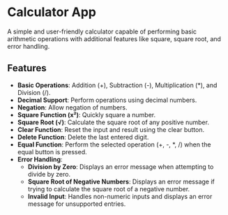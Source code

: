 # Calculator App

A simple and user-friendly calculator capable of performing basic arithmetic operations with additional features like square, square root, and error handling.

## Features

- **Basic Operations**: Addition (+), Subtraction (-), Multiplication (*), and Division (/).
- **Decimal Support**: Perform operations using decimal numbers.
- **Negation**: Allow negation of numbers.
- **Square Function (x²)**: Quickly square a number.
- **Square Root (√)**: Calculate the square root of any positive number.
- **Clear Function**: Reset the input and result using the clear button.
- **Delete Function**: Delete the last entered digit.
- **Equal Function**: Perform the selected operation (+, -, *, /) when the equal button is pressed.
- **Error Handling**:
  - **Division by Zero**: Displays an error message when attempting to divide by zero.
  - **Square Root of Negative Numbers**: Displays an error message if trying to calculate the square root of a negative number.
  - **Invalid Input**: Handles non-numeric inputs and displays an error message for unsupported entries.
